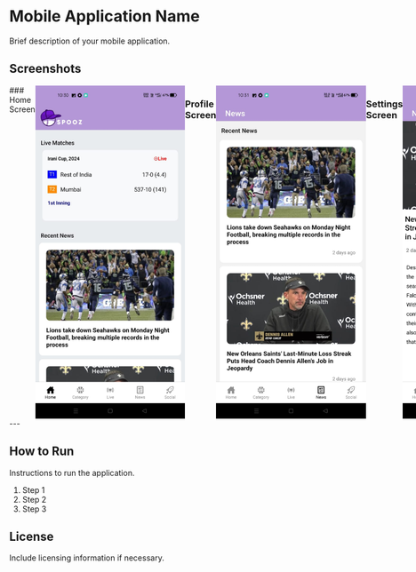 # Mobile Application Name

Brief description of your mobile application.

## Screenshots

<div style="display: flex; flex-direction: row;">
### Home Screen
<img src="./images/I1.jpg" alt="Home Screen" width="300" height="600">

### Profile Screen
<img src="./images/I2.jpg" alt="Profile Screen" width="300" height="600">

### Settings Screen
<img src="./images/I3.jpg" alt="Settings Screen" width="300" height="600">
</div>
---

## How to Run

Instructions to run the application.

1. Step 1
2. Step 2
3. Step 3

## License

Include licensing information if necessary.
